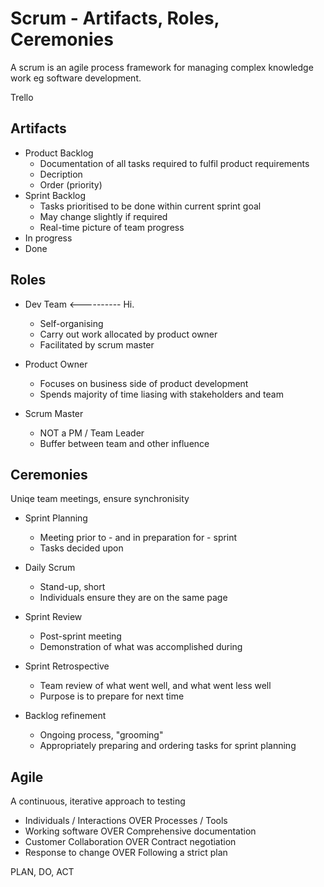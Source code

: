 # Scrum - Artifacts, Roles, Ceremonies

A scrum is an agile process framework for managing complex knowledge work eg software development.

Trello


## Artifacts

- Product Backlog
  - Documentation of all tasks required to fulfil product requirements
  - Decription
  - Order (priority)
- Sprint Backlog
  - Tasks prioritised to be done within current sprint goal
  - May change slightly if required
  - Real-time picture of team progress
- In progress
- Done

## Roles

- Dev Team            <----------        Hi.
  - Self-organising
  - Carry out work allocated by product owner
  - Facilitated by scrum master

- Product Owner  
  - Focuses on business side of product development
  - Spends majority of time liasing with stakeholders and team

- Scrum Master
  - NOT a PM / Team Leader
  - Buffer between team and other influence


## Ceremonies

Uniqe team meetings, ensure synchronisity


- Sprint Planning
  - Meeting prior to - and in preparation for - sprint
  - Tasks decided upon

- Daily Scrum
  - Stand-up, short
  - Individuals ensure they are on the same page

- Sprint Review
  - Post-sprint meeting
  - Demonstration of what was accomplished during

- Sprint Retrospective
  - Team review of what went well, and what went less well
  - Purpose is to prepare for next time

- Backlog refinement
  - Ongoing process, "grooming"
  - Appropriately preparing and ordering tasks for sprint planning



## Agile

A continuous, iterative approach to testing

- Individuals / Interactions    OVER    Processes / Tools
- Working software              OVER    Comprehensive documentation
- Customer Collaboration        OVER    Contract negotiation
- Response to change            OVER    Following a strict plan

PLAN, DO, ACT


